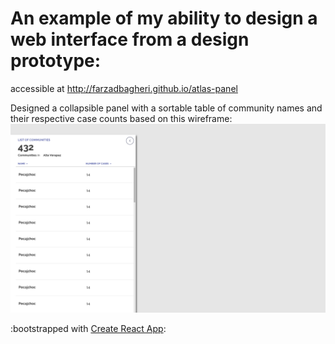 # An example of my ability to design a web interface from a design prototype:

accessible at http://farzadbagheri.github.io/atlas-panel

Designed a collapsible panel with a sortable table of community names and their respective case counts based on this 
wireframe:
![Mockup](https://github.com/farzadbagheri/atlas-panel/blob/master/src/wireframe.jpg)



:bootstrapped with [Create React App](https://github.com/facebook/create-react-app):

